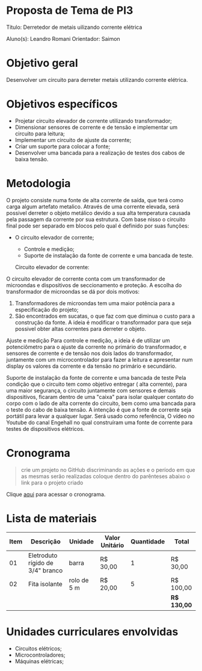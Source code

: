 
# Proposta de Tema de PI3
Título: Derretedor de metais uilizando corrente elétrica

Aluno(s): Leandro Romani
Orientador: Saimon

# Objetivo geral
 Desenvolver um circuito para derreter metais utilizando corrente elétrica.

# Objetivos específicos
 - Projetar circuito elevador de corrente utilizando transformador;
 - Dimensionar sensores de corrente e de tensão e implementar um circuito para leitura; 
 - Implementar um circuito de ajuste da corrente;
 - Criar um suporte para colocar a fonte;
 - Desenvolver uma bancada para a realização de testes dos cabos de baixa tensão.

# Metodologia
 O projeto consiste numa fonte de alta corrente de saída, que terá como carga algum artefato metalico. Através de uma corrente elevada, será possivel derreter o objeto metálico devido a sua alta temperatura causada pela passagem da corrente por sua estrutura. Com base nisso o circuito final pode ser separado em blocos pelo qual é definido por suas funções:

- O circuito elevador de corrente;
  - Controle e medição;
  - Suporte de instalação da fonte de corrente e uma bancada de teste.

  Circuito elevador de corrente:

 O circuito elevador de corrente conta com um transformador de microondas e dispositivos de seccionamento e proteção. A escolha do transformador de microondas se dá por dois motivos:
1) Transformadores de microondas tem uma maior potência para a especificação do projeto;
 2) São encontrados em sucatas, o que faz com que diminua o custo para a construção da fonte.
 A ideia é modificar o transformador para que seja possivel obter altas correntes para derreter o objeto.

 Ajuste e medição
 Para controle e medição, a ideia é de utilizar um potenciômetro para o ajuste da corrente no primário do transformador, e sensores de corrente e de tensão nos dois lados do transformador, juntamente com um microcontrolador para fazer a leitura e apresentar num display os valores da corrente e da tensão no primário e secundário.

 Suporte de instalação da fonte de corrente e uma bancada de teste
Pela condição que o circuito tem como objetivo entregar ( alta corrente), para uma maior segurança, o circuito juntamente com sensores e demais dispositivos, ficaram dentro de uma "caixa" para isolar qualquer contato do corpo com o lado de alta corrente do circuito, bem como uma bancada para o teste do cabo de baixa tensão. A intenção é que a fonte de corrente seja portátil para levar a qualquer lugar. Será usado como referência, O vídeo no Youtube do canal Engehall no qual construíram uma fonte de corrente para testes de dispositivos elétricos. 

# Cronograma
> crie um projeto no GitHub discriminando as ações e o período em que as mesmas serão realizadas
> coloque dentro do parênteses abaixo o link para o projeto criado

Clique [aqui](https://github.com/users/sergiopetrovcic/projects/8/views/1?layout=roadmap) para acessar o cronograma.

# Lista de materiais

| Item | Descrição | Unidade | Valor Unitário | Quantidade | Total |
| ---- | ------------- | --- | ------------- | ------------- | ------------- |
|  01  | Eletroduto rígido de 3/4" branco | barra | R$ 30,00 | 1 | R$ 30,00 |
|  02  | Fita isolante | rolo de 5 m | R$ 20,00 | 5 | R$ 100,00 |
|    |  |   |  |  | **R$ 130,00** |

# Unidades curriculares envolvidas

- Circuitos elétricos;
- Microcontroladores;
- Máquinas elétricas;
